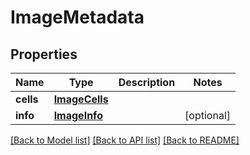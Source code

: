 # ImageMetadata

## Properties
Name | Type | Description | Notes
------------ | ------------- | ------------- | -------------
**cells** | [**ImageCells**](ImageCells.md) |  | 
**info** | [**ImageInfo**](ImageInfo.md) |  | [optional] 

[[Back to Model list]](../README.md#documentation-for-models) [[Back to API list]](../README.md#documentation-for-api-endpoints) [[Back to README]](../README.md)



